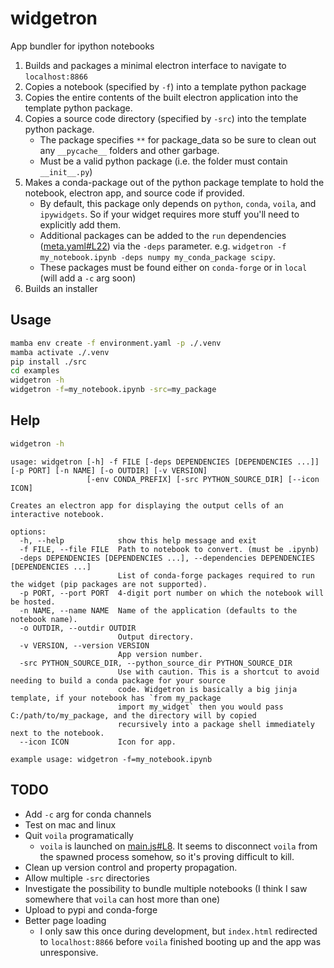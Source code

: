 # widgetron
App bundler for ipython notebooks

1. Builds and packages a minimal electron interface to navigate to `localhost:8866`
2. Copies a notebook (specified by `-f`) into a template python package
3. Copies the entire contents of the built electron application into the template python package.
4. Copies a source code directory (specified by `-src`) into the template python package.
   - The package specifies `**` for package_data so be sure to clean out any `__pycache__` folders and other garbage.
   - Must be a valid python package (i.e. the folder must contain `__init__.py`)
4. Makes a conda-package out of the python package template to hold the notebook, electron app, and source code if provided.
   - By default, this package only depends on `python`, `conda`, `voila`, and `ipywidgets`. So if your widget requires more stuff you'll need to explicitly add them.
   - Additional packages can be added to the `run` dependencies ([meta.yaml#L22](https://github.com/JoelStansbury/widgetron/blob/main/src/widgetron/templates/recipe/meta.yaml#L22)) via the `-deps` parameter. e.g. `widgetron -f my_notebook.ipynb -deps numpy my_conda_package scipy`.
   - These packages must be found either on `conda-forge` or in `local` (will add a `-c` arg soon)
5. Builds an installer

## Usage
```bash
mamba env create -f environment.yaml -p ./.venv
mamba activate ./.venv
pip install ./src
cd examples
widgetron -h
widgetron -f=my_notebook.ipynb -src=my_package
```

## Help
```bash
widgetron -h
```
```
usage: widgetron [-h] -f FILE [-deps DEPENDENCIES [DEPENDENCIES ...]] [-p PORT] [-n NAME] [-o OUTDIR] [-v VERSION]
                 [-env CONDA_PREFIX] [-src PYTHON_SOURCE_DIR] [--icon ICON]

Creates an electron app for displaying the output cells of an interactive notebook.

options:
  -h, --help            show this help message and exit
  -f FILE, --file FILE  Path to notebook to convert. (must be .ipynb)
  -deps DEPENDENCIES [DEPENDENCIES ...], --dependencies DEPENDENCIES [DEPENDENCIES ...]
                        List of conda-forge packages required to run the widget (pip packages are not supported).
  -p PORT, --port PORT  4-digit port number on which the notebook will be hosted.
  -n NAME, --name NAME  Name of the application (defaults to the notebook name).
  -o OUTDIR, --outdir OUTDIR
                        Output directory.
  -v VERSION, --version VERSION
                        App version number.
  -src PYTHON_SOURCE_DIR, --python_source_dir PYTHON_SOURCE_DIR
                        Use with caution. This is a shortcut to avoid needing to build a conda package for your source
                        code. Widgetron is basically a big jinja template, if your notebook has `from my_package
                        import my_widget` then you would pass C:/path/to/my_package, and the directory will by copied
                        recursively into a package shell immediately next to the notebook.
  --icon ICON           Icon for app.

example usage: widgetron -f=my_notebook.ipynb
```

## TODO
- Add `-c` arg for conda channels
- Test on mac and linux
- Quit `voila` programatically
  - `voila` is launched on [main.js#L8](https://github.com/JoelStansbury/widgetron/blob/main/src/widgetron/templates/electron/main.js#L8). It seems to disconnect `voila` from the spawned process somehow, so it's proving difficult to kill.
- Clean up version control and property propagation.
- Allow multiple `-src` directories
- Investigate the possibility to bundle multiple notebooks (I think I saw somewhere that `voila` can host more than one)
- Upload to pypi and conda-forge
- Better page loading
  - I only saw this once during development, but `index.html` redirected to `localhost:8866` before `voila` finished booting up and the app was unresponsive.
